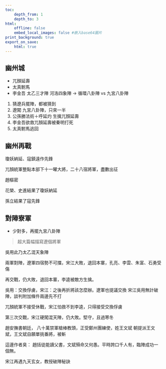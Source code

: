```yaml
---
toc:
    depth_from: 1
    depth_to: 3
html:
    offline: false
    embed_local_images: false #嵌入base64圖片
print_background: true
export_on_save:
    html: true
---
```


## 幽州城
- 兀顏延壽
- 太真駙馬
- 李金吾
太乙三才陣
河洛四象陣
&rarr; 循環八卦陣
vs 
九宮八卦陣


1. 猜遼兵擺陣，都被猜到
2. 遼闖 九宮八卦陣，只來一半
3. 公孫勝法術＋呼延灼 生擒兀顏延壽
4. 李金吾欲救兀顏延壽被秦明打死
5. 太真駙馬逃回


## 幽州再戰


瓊妖納延、寇鎮遠作先鋒

兀顏統軍整點本部下十一曜大將，二十八宿將軍，盡數出征


趙樞密

花榮、史進結果了瓊妖納延

孫立結果了寇先鋒


## 對陣寮軍
- 少對多，再擺九宮八卦陣

>超大篇幅描寫遼個將軍

吳用此乃太乙混天象陣

兩軍對陣，遼軍四宿勢不可擋，宋江大敗，退回本寨，孔亮、李雲、朱富、石勇受傷

再交戰，仍大敗，退回本寨，李逵被敵方生擒。

吳用：交換俘虜，宋江：之後再折將該怎麼辦。遼軍也提議交換
宋江吳用無計破陣，談判附加條件兩邊先不打

兀顏統軍不接受休戰，宋江怕救不到李逵，只得接受交換俘虜

第三次交戰，宋江硬闖混天陣，仍大敗。堅守，且過寒冬

趙安撫書朝廷，
八十萬禁軍槍棒教頭，正受鄭州團練使，姓王文斌
朝提派王文斌，王文斌自願單挑番將，被斬

這邊作者臭：
趙括徒能讀父書，文斌殞命又何愚。平時誇口千人有，臨陣成功一個無。


宋江再遇九天玄女，教授破陣秘訣

